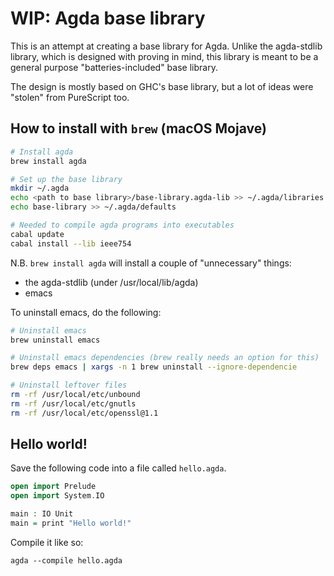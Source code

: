 # WIP: Agda base library

This is an attempt at creating a base library for Agda. Unlike the agda-stdlib
library, which is designed with proving in mind, this library is meant to be a
general purpose "batteries-included" base library.

The design is mostly based on GHC's base library, but a lot of ideas were
"stolen" from PureScript too.

## How to install with `brew` (macOS Mojave)

```sh
# Install agda
brew install agda

# Set up the base library
mkdir ~/.agda
echo <path to base library>/base-library.agda-lib >> ~/.agda/libraries
echo base-library >> ~/.agda/defaults

# Needed to compile agda programs into executables
cabal update
cabal install --lib ieee754
```

N.B. `brew install agda` will install a couple of "unnecessary" things:
* the agda-stdlib (under /usr/local/lib/agda)
* emacs

To uninstall emacs, do the following:

```sh
# Uninstall emacs
brew uninstall emacs

# Uninstall emacs dependencies (brew really needs an option for this)
brew deps emacs | xargs -n 1 brew uninstall --ignore-dependencie

# Uninstall leftover files
rm -rf /usr/local/etc/unbound
rm -rf /usr/local/etc/gnutls
rm -rf /usr/local/etc/openssl@1.1
```

## Hello world!

Save the following code into a file called `hello.agda`.

```agda
open import Prelude
open import System.IO

main : IO Unit
main = print "Hello world!"
```

Compile it like so:

```
agda --compile hello.agda
```
